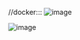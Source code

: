 //docker:::
![image](https://github.com/user-attachments/assets/0128b299-e539-4e5f-8baf-ef2f72ccc3bc)

![image](https://github.com/user-attachments/assets/dfcdf864-b19e-4836-b0cd-db34928d3990)

